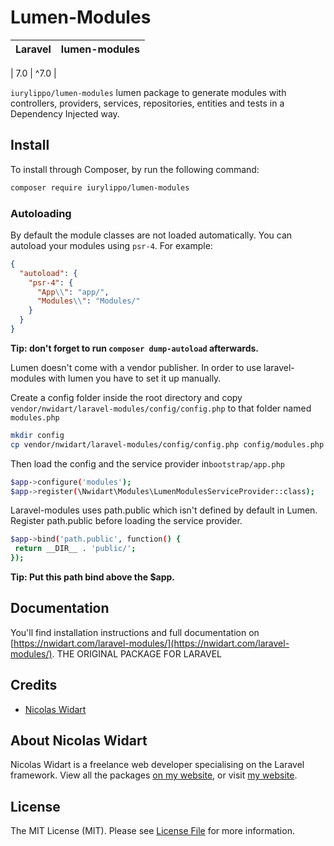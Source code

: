 # Lumen-Modules

| **Laravel**  |  **lumen-modules** |
|---|---|

| 7.0  | ^7.0  |

`iurylippo/lumen-modules` lumen package to generate modules with controllers, providers, services, repositories,
entities and tests in a Dependency Injected way.

## Install

To install through Composer, by run the following command:

``` bash
composer require iurylippo/lumen-modules
```

### Autoloading

By default the module classes are not loaded automatically. You can autoload your modules using `psr-4`. For example:

``` json
{
  "autoload": {
    "psr-4": {
      "App\\": "app/",
      "Modules\\": "Modules/"
    }
  }
}
```

**Tip: don't forget to run `composer dump-autoload` afterwards.**

Lumen doesn't come with a vendor publisher. In order to use laravel-modules with lumen you have to set it up manually.

Create a config folder inside the root directory and copy `vendor/nwidart/laravel-modules/config/config.php` to that folder named `modules.php`

``` bash
mkdir config
cp vendor/nwidart/laravel-modules/config/config.php config/modules.php
```

Then load the config and the service provider in`bootstrap/app.php`

``` bash
$app->configure('modules');
$app->register(\Nwidart\Modules\LumenModulesServiceProvider::class);
```
Laravel-modules uses path.public which isn't defined by default in Lumen.
Register path.public before loading the service provider.

``` bash
$app->bind('path.public', function() {
 return __DIR__ . 'public/';
});
```

**Tip: Put this path bind above the $app.**

## Documentation

You'll find installation instructions and full documentation on [https://nwidart.com/laravel-modules/](https://nwidart.com/laravel-modules/). THE ORIGINAL PACKAGE FOR LARAVEL

## Credits

- [Nicolas Widart](https://github.com/nwidart)

## About Nicolas Widart

Nicolas Widart is a freelance web developer specialising on the Laravel framework. View all the packages [on my website](https://nwidart.com/), or visit [my website](https://nicolaswidart.com).


## License

The MIT License (MIT). Please see [License File](LICENSE.md) for more information.
